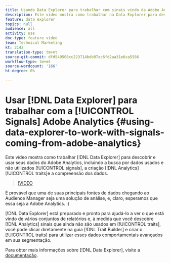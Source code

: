 ```yaml
---
title: Usando Data Explorer para trabalhar com sinais vindo da Adobe Analytics
description: Este vídeo mostra como trabalhar na Data Explorer para descobrir e usar seus dados do Adobe Analytics, incluindo a pesquisa por sinais usados e não utilizados, a criação de características do Analytics e a compreensão dos dados.
feature: data explorer
topics: null
audience: all
activity: use
doc-type: feature video
team: Technical Marketing
kt: 2142
translation-type: tm+mt
source-git-commit: dfd549508cc223714bdb07ac6fd2aa31e6ca5586
workflow-type: tm+mt
source-wordcount: '166'
ht-degree: 0%

---
```



# Usar [!DNL Data Explorer] para trabalhar com a [!UICONTROL Signals] Adobe Analytics {#using-data-explorer-to-work-with-signals-coming-from-adobe-analytics}

Este vídeo mostra como trabalhar [!DNL Data Explorer] para descobrir e usar seus dados do Adobe Analytics, incluindo a busca por dados usados e não utilizados [!UICONTROL signals], a criação [!DNL Analytics] [!UICONTROL traits]e a compreensão dos dados.

>[!VIDEO](https://video.tv.adobe.com/v/25150/?quality=12)

É provável que uma de suas principais fontes de dados chegando ao Audience Manager seja uma solução de análise, e, claro, esperamos que essa seja a Adobe Analytics. :)

[!DNL Data Explorer] está preparado e pronto para ajudá-lo a ver o que está vindo de vários conjuntos de relatórios e, à medida que você descobre [!DNL Analytics] sinais que ainda não são usados em [!UICONTROL traits], você pode clicar diretamente na guia [!DNL Trait Builder] e criar o [!UICONTROL traits] para utilizar esses dados comportamentais avançados em sua segmentação.

Para obter mais informações sobre [!DNL Data Explorer], visite a [documentação](https://experiencecloud.adobe.com/resources/help/en_US/aam/data-explorer.html).
